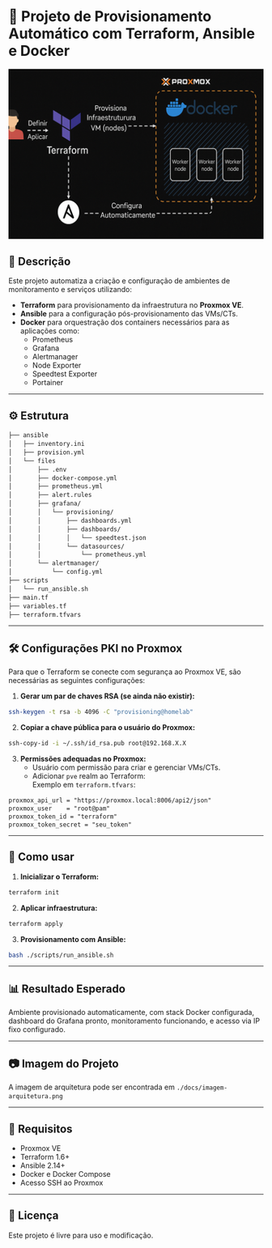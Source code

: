 # 🐧 Projeto de Provisionamento Automático com Terraform, Ansible e Docker

![Arquitetura](./docs/imagem-arquitetura.png)

## 📌 Descrição

Este projeto automatiza a criação e configuração de ambientes de monitoramento e serviços utilizando:

- **Terraform** para provisionamento da infraestrutura no **Proxmox VE**.
- **Ansible** para a configuração pós-provisionamento das VMs/CTs.
- **Docker** para orquestração dos containers necessários para as aplicações como:
  - Prometheus
  - Grafana
  - Alertmanager
  - Node Exporter
  - Speedtest Exporter
  - Portainer

---

## ⚙️ Estrutura

```bash
├── ansible
│   ├── inventory.ini
│   ├── provision.yml
│   └── files
│       ├── .env
│       ├── docker-compose.yml
│       ├── prometheus.yml
│       ├── alert.rules
│       ├── grafana/
│       │   └── provisioning/
│       │       ├── dashboards.yml
│       │       ├── dashboards/
│       │       │   └── speedtest.json
│       │       └── datasources/
│       │           └── prometheus.yml
│       └── alertmanager/
│           └── config.yml
├── scripts
│   └── run_ansible.sh
├── main.tf
├── variables.tf
├── terraform.tfvars
```

---

## 🛠️ Configurações PKI no Proxmox

Para que o Terraform se conecte com segurança ao Proxmox VE, são necessárias as seguintes configurações:

1. **Gerar um par de chaves RSA (se ainda não existir):**

```bash
ssh-keygen -t rsa -b 4096 -C "provisioning@homelab"
```

2. **Copiar a chave pública para o usuário do Proxmox:**

```bash
ssh-copy-id -i ~/.ssh/id_rsa.pub root@192.168.X.X
```

3. **Permissões adequadas no Proxmox:**
   - Usuário com permissão para criar e gerenciar VMs/CTs.
   - Adicionar `pve` realm ao Terraform:  
     Exemplo em `terraform.tfvars`:

```hcl
proxmox_api_url = "https://proxmox.local:8006/api2/json"
proxmox_user    = "root@pam"
proxmox_token_id = "terraform"
proxmox_token_secret = "seu_token"
```

---

## 🚀 Como usar

1. **Inicializar o Terraform:**

```bash
terraform init
```

2. **Aplicar infraestrutura:**

```bash
terraform apply
```

3. **Provisionamento com Ansible:**

```bash
bash ./scripts/run_ansible.sh
```

---

## 📊 Resultado Esperado

Ambiente provisionado automaticamente, com stack Docker configurada, dashboard do Grafana pronto, monitoramento funcionando, e acesso via IP fixo configurado.

---

## 📷 Imagem do Projeto

A imagem de arquitetura pode ser encontrada em `./docs/imagem-arquitetura.png`

---

## 🧪 Requisitos

- Proxmox VE
- Terraform 1.6+
- Ansible 2.14+
- Docker e Docker Compose
- Acesso SSH ao Proxmox

---

## 📄 Licença

Este projeto é livre para uso e modificação.